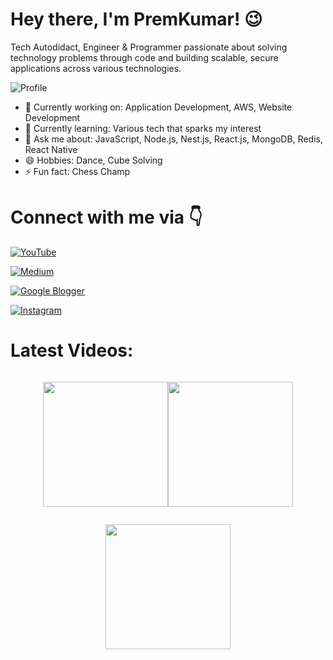 # Hey there, I'm PremKumar! 😉

Tech Autodidact, Engineer & Programmer passionate about solving technology problems through code and building scalable, secure applications across various technologies.

![Profile](https://komarev.com/ghpvc/?username=PremRockz&color=blueviolet)

- 🔭 Currently working on: Application Development, AWS, Website Development
- 🌱 Currently learning: Various tech that sparks my interest
- 💬 Ask me about: JavaScript, Node.js, Nest.js, React.js, MongoDB, Redis, React Native
- 😄 Hobbies: Dance, Cube Solving
- ⚡ Fun fact: Chess Champ

# Connect with me via 👇
[![YouTube](https://img.shields.io/badge/YouTube-🎥%20UnboX_Now-red?style=for-the-badge&logo=youtube&logoColor=white)](https://youtube.com/@UnboX_Now?si=KfrPDANtatH87Cg3) 

[![Medium](https://img.shields.io/badge/Medium-Read-blue?style=for-the-badge&logo=medium)](https://medium.com/@prem__kumar)

[![Google Blogger](https://img.shields.io/badge/Google%20Blogger-Read-blue?style=for-the-badge&logo=blogger)](https://unboxyourinsights.blogspot.com/)

[![Instagram](https://img.shields.io/badge/Instagram-Follow-blue?style=for-the-badge&logo=instagram)](https://www.instagram.com/unbox_the_insights/)

# Latest Videos:

<div style="display:flex;flex-wrap:wrap;justify-content:center;align-items:center;">

[<img src="https://img.youtube.com/vi/cUWGLik3nYQ/0.jpg" width="200">](https://www.youtube.com/watch?v=cUWGLik3nYQ&t=714s)
 
[<img src="https://img.youtube.com/vi/rYMLwT94GCc/0.jpg" width="200">](https://www.youtube.com/watch?v=rYMLwT94GCc&t=2s)

[<img src="https://img.youtube.com/vi/v=XHQD_RcDlWY&t=40s/0.jpg" width="200">](https://www.youtube.com/watch?v=XHQD_RcDlWY&t=40s)
</div>








